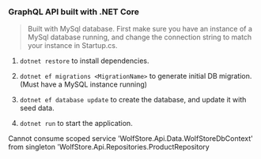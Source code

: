 

### GraphQL API built with .NET Core

>Built with MySql database. First make sure you have an instance of a MySql database running, and change the connection string to match your instance in Startup.cs.

1. `dotnet restore` to install dependencies.

2. `dotnet ef migrations <MigrationName>` to generate initial DB migration. (Must have a MySQL instance running)

3. `dotnet ef database update` to create the database, and update it with seed data.

4. `dotnet run` to start the application.

Cannot consume scoped service 'WolfStore.Api.Data.WolfStoreDbContext' from singleton 'WolfStore.Api.Repositories.ProductRepository